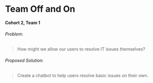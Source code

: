 # Team Off and On
**Cohort 2, Team 1**

###### Problem:
>How might we allow our users to resolve IT issues themselves?

###### Proposed Solution: 
>Create a chatbot to help users resolve basic issues on their own.
